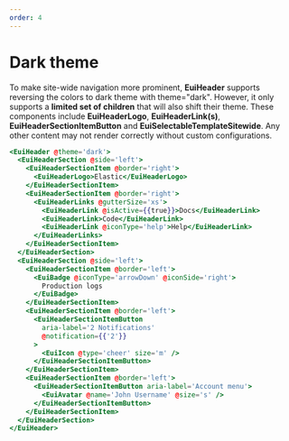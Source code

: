 ```yaml
---
order: 4
---
```


# Dark theme

<EuiText>
  To make site-wide navigation more prominent,
  <strong>EuiHeader</strong>
  supports reversing the colors to dark theme with
  <EuiCode>theme="dark"</EuiCode>. However, it only supports a
  <strong>limited set of children</strong>
  that will also shift their theme. These components include
  <strong>EuiHeaderLogo</strong>,
  <strong>EuiHeaderLink(s)</strong>,
  <strong>EuiHeaderSectionItemButton</strong>
  and
  <strong>EuiSelectableTemplateSitewide</strong>. Any other content may not
  render correctly without custom configurations.
</EuiText>

```hbs template
<EuiHeader @theme='dark'>
  <EuiHeaderSection @side='left'>
    <EuiHeaderSectionItem @border='right'>
      <EuiHeaderLogo>Elastic</EuiHeaderLogo>
    </EuiHeaderSectionItem>
    <EuiHeaderSectionItem @border='right'>
      <EuiHeaderLinks @gutterSize='xs'>
        <EuiHeaderLink @isActive={{true}}>Docs</EuiHeaderLink>
        <EuiHeaderLink>Code</EuiHeaderLink>
        <EuiHeaderLink @iconType='help'>Help</EuiHeaderLink>
      </EuiHeaderLinks>
    </EuiHeaderSectionItem>
  </EuiHeaderSection>
  <EuiHeaderSection @side='left'>
    <EuiHeaderSectionItem @border='left'>
      <EuiBadge @iconType='arrowDown' @iconSide='right'>
        Production logs
      </EuiBadge>
    </EuiHeaderSectionItem>
    <EuiHeaderSectionItem @border='left'>
      <EuiHeaderSectionItemButton
        aria-label='2 Notifications'
        @notification={{'2'}}
      >
        <EuiIcon @type='cheer' size='m' />
      </EuiHeaderSectionItemButton>
    </EuiHeaderSectionItem>
    <EuiHeaderSectionItem @border='left'>
      <EuiHeaderSectionItemButton aria-label='Account menu'>
        <EuiAvatar @name='John Username' @size='s' />
      </EuiHeaderSectionItemButton>
    </EuiHeaderSectionItem>
  </EuiHeaderSection>
</EuiHeader>
```
